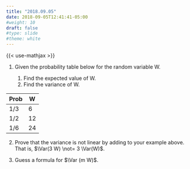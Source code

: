 ```yaml
---
title: "2018.09.05"
date: 2018-09-05T12:41:41-05:00
#weight: 10
draft: false
#type: slide
#theme: white
---
```


{{< use-mathjax >}}

$\DeclareMathOperator{\Var}{Var}$

1. Given the probability table below for the random variable W.

   1. Find the expected value of W.
   2. Find the variance of W.
   
| Prob | W |
|------|---|
| 1/3  | 6 | 
| 1/2  | 12|
| 1/6  | 24|


2. Prove that the variance is not linear by adding to your example
   above. That is, $\Var(3 W) \not= 3 \Var(W)$.
   
3. Guess a formula for $\Var (m W)$.


